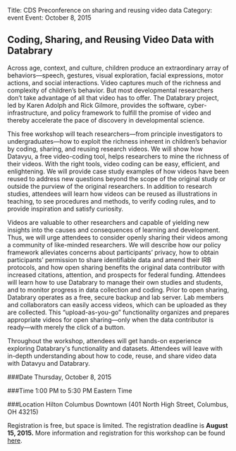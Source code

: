 Title: CDS Preconference on sharing and reusing video data
Category: event
Event: October 8, 2015

## Coding, Sharing, and Reusing Video Data with Databrary

Across age, context, and culture, children produce an extraordinary array of behaviors—speech, gestures, visual exploration, facial expressions, motor actions, and social interactions.
Video captures much of the richness and complexity of children’s behavior.
But most developmental researchers don’t take advantage of all that video has to offer.
The Databrary project, led by Karen Adolph and Rick Gilmore, provides the software, cyber-infrastructure, and policy framework to fulfill the promise of video and thereby accelerate the pace of discovery in developmental science.

This free workshop will teach researchers—from principle investigators to undergraduates—how to exploit the richness inherent in children’s behavior by coding, sharing, and reusing research videos.
We will show how Datavyu, a free video-coding tool, helps researchers to mine the richness of their videos. With the right tools, video coding can be easy, efficient, and enlightening.
We will provide case study examples of how videos have been reused to address new questions beyond the scope of the original study or outside the purview of the original researchers.
In addition to research studies, attendees will learn how videos can be reused as illustrations in teaching, to see procedures and methods, to verify coding rules, and to provide inspiration and satisfy curiosity.

Videos are valuable to other researchers and capable of yielding new insights into the causes and consequences of learning and development.
Thus, we will urge attendees to consider openly sharing their videos among a community of like-minded researchers.
We will describe how our policy framework alleviates concerns about participants’ privacy, how to obtain participants’ permission to share identifiable data and amend their IRB protocols, and how open sharing benefits the original data contributor with increased citations, attention, and prospects for federal funding.
Attendees will learn how to use Databrary to manage their own studies and students, and to monitor progress in data collection and coding. 
Prior to open sharing, Databrary operates as a free, secure backup and lab server. 
Lab members and collaborators can easily access videos, which can be uploaded as they are collected. 
This “upload-as-you-go” functionality organizes and prepares appropriate videos for open sharing—only when the data contributor is ready—with merely the click of a button. 

Throughout the workshop, attendees will get hands-on experience exploring Databrary's functionality and datasets.
Attendees will leave with in-depth understanding about how to code, reuse, and share video data with Datavyu and Databrary.

###Date
Thursday, October 8, 2015 

###Time
1:00 PM to 5:30 PM Eastern Time

###Location
Hilton Columbus Downtown (401 North High Street, Columbus, OH 43215)

Registration is free, but space is limited. 
The registration deadline is **August 15, 2015.**
More information and registration for this workshop can be found [here](https://docs.google.com/a/nyu.edu/forms/d/1KeBgyKa79VqX5RwR3nlBvPVxXqWbyCO5c5wI8i6zs3U/viewform). 